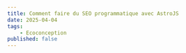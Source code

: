```yaml
---
title: Comment faire du SEO programmatique avec AstroJS
date: 2025-04-04
tags:
    - Ecoconception
published: false
---
```

